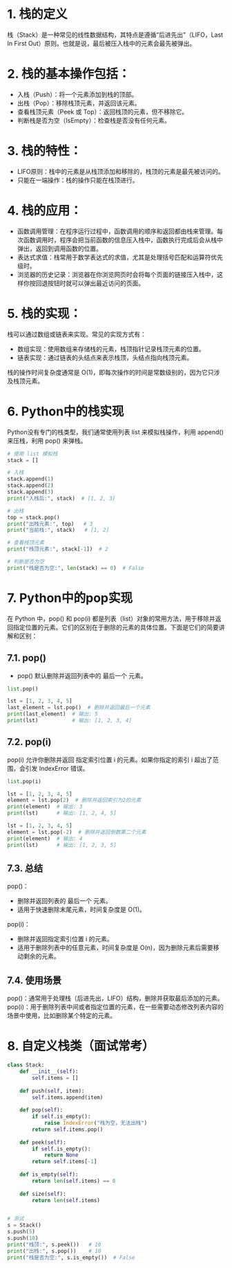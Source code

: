# 1. 栈的定义

栈（Stack）是一种常见的线性数据结构，其特点是遵循“后进先出”（LIFO，Last In First Out）原则。也就是说，最后被压入栈中的元素会最先被弹出。

# 2. 栈的基本操作包括：

- 入栈（Push）：将一个元素添加到栈的顶部。
- 出栈（Pop）：移除栈顶元素，并返回该元素。
- 查看栈顶元素（Peek 或 Top）：返回栈顶的元素，但不移除它。
- 判断栈是否为空（IsEmpty）：检查栈是否没有任何元素。

# 3. 栈的特性：

- LIFO原则：栈中的元素是从栈顶添加和移除的，栈顶的元素是最先被访问的。
- 只能在一端操作：栈的操作只能在栈顶进行。

# 4. 栈的应用：

- 函数调用管理：在程序运行过程中，函数调用的顺序和返回都由栈来管理。每次函数调用时，程序会把当前函数的信息压入栈中，函数执行完成后会从栈中弹出，返回到调用函数的位置。
- 表达式求值：栈常用于数学表达式的求值，尤其是处理括号匹配和运算符优先级时。
- 浏览器的历史记录：浏览器在你浏览网页时会将每个页面的链接压入栈中，这样你按回退按钮时就可以弹出最近访问的页面。

# 5. 栈的实现：

栈可以通过数组或链表来实现。常见的实现方式有：

- 数组实现：使用数组来存储栈的元素，栈顶指针记录栈顶元素的位置。
- 链表实现：通过链表的头结点来表示栈顶，头结点指向栈顶元素。

栈的操作时间复杂度通常是 O(1)，即每次操作的时间是常数级别的，因为它只涉及栈顶元素。


# 6. Python中的栈实现
Python没有专门的栈类型，我们通常使用列表 list 来模拟栈操作，利用 append() 来压栈，利用 pop() 来弹栈。 
```python
# 使用 list 模拟栈
stack = []

# 入栈
stack.append(1)
stack.append(2)
stack.append(3)
print("入栈后:", stack)  # [1, 2, 3]

# 出栈
top = stack.pop()
print("出栈元素:", top)   # 3
print("当前栈:", stack)   # [1, 2]

# 查看栈顶元素
print("栈顶元素:", stack[-1])  # 2

# 判断是否为空
print("栈是否为空:", len(stack) == 0)  # False

```

# 7. Python中的pop实现
在 Python 中，pop() 和 pop(i) 都是列表（list）对象的常用方法，用于移除并返回指定位置的元素。它们的区别在于删除的元素的具体位置。下面是它们的简要讲解和区别：
## 7.1. pop()
- pop() 默认删除并返回列表中的 最后一个 元素。
```python
list.pop()
```

```python
lst = [1, 2, 3, 4, 5]
last_element = lst.pop()  # 删除并返回最后一个元素
print(last_element)  # 输出: 5
print(lst)           # 输出: [1, 2, 3, 4]
```

## 7.2. pop(i)
pop(i) 允许你删除并返回 指定索引位置 i 的元素。如果你指定的索引 i 超出了范围，会引发 IndexError 错误。
```python
list.pop(i)
```

```python
lst = [1, 2, 3, 4, 5]
element = lst.pop(2)  # 删除并返回索引为2的元素
print(element)  # 输出: 3
print(lst)      # 输出: [1, 2, 4, 5]
```

```python
lst = [1, 2, 3, 4, 5]
element = lst.pop(-2)  # 删除并返回倒数第二个元素
print(element)  # 输出: 4
print(lst)      # 输出: [1, 2, 3, 5]
```

## 7.3. 总结
pop()：
- 删除并返回列表的 最后一个 元素。
- 适用于快速删除末尾元素，时间复杂度是 O(1)。

pop(i)：
- 删除并返回指定索引位置 i 的元素。
- 适用于删除列表中的任意元素，时间复杂度是 O(n)，因为删除元素后需要移动剩余的元素。

## 7.4. 使用场景
pop()：通常用于处理栈（后进先出，LIFO）结构，删除并获取最后添加的元素。
pop(i)：用于删除列表中间或者指定位置的元素，在一些需要动态修改列表内容的场景中使用，比如删除某个特定的元素。

# 8. 自定义栈类（面试常考）
```python
class Stack:
    def __init__(self):
        self.items = []
    
    def push(self, item):
        self.items.append(item)
    
    def pop(self):
        if self.is_empty():
            raise IndexError("栈为空，无法出栈")
        return self.items.pop()
    
    def peek(self):
        if self.is_empty():
            return None
        return self.items[-1]
    
    def is_empty(self):
        return len(self.items) == 0
    
    def size(self):
        return len(self.items)


# 测试
s = Stack()
s.push(5)
s.push(10)
print("栈顶:", s.peek())   # 10
print("出栈:", s.pop())    # 10
print("栈是否为空:", s.is_empty())  # False
```
